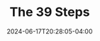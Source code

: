 ---
title: The 39 Steps
Theatre: Apex Theatre Studio
Venue: Apex Theatre Studio
Season: 12
date: 2024-06-17T20:28:05-04:00
opening_date: 2025-07-19
closing_date: 2025-07-27
showtimes:
  - 2025-07-19 19:30:00
  - 2025-07-20 14:00:00
  - 2025-07-25 19:30:00
  - 2025-07-26 19:30:00
  - 2025-07-27 14:00:00
featured_image: 
featured_image_alt: 
featured_image_caption: 
featured_image_attr: 
featured_image_attr_link: 
playbill:
Website: 
Tickets: 
show_details: 
cast:
crew:
orchestra:
genres: 
Description: 
---
